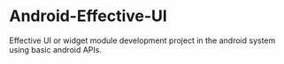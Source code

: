 # Android-Effective-UI
Effective UI or widget module development project in the android system using basic android APIs.
